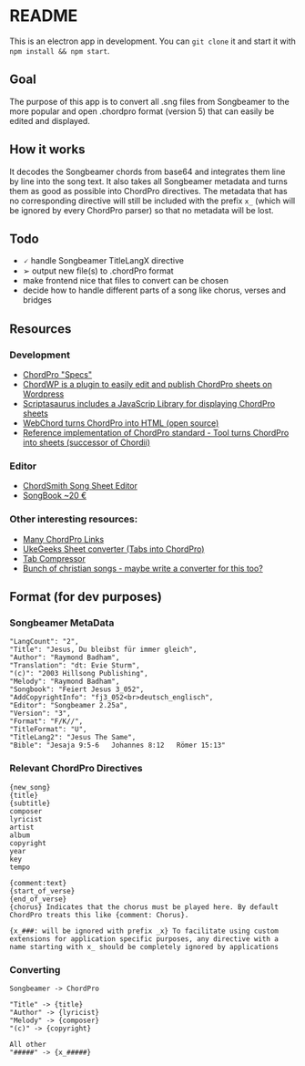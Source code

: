 # README

This is an electron app in development. You can `git clone` it and start it with `npm install && npm start`.

## Goal
The purpose of this app is to convert all .sng files from Songbeamer to the more popular and open .chordpro format (version 5) that can easily be edited and displayed.

## How it works

It decodes the Songbeamer chords from base64 and integrates them line by line into the song text. It also takes all Songbeamer metadata and turns them as good as possible into ChordPro directives. The metadata that has no corresponding directive will still be included with the prefix `x_` (which will be ignored by every ChordPro parser) so that no metadata will be lost.

## Todo
* &#128504; handle Songbeamer TitleLangX directive
* &#10146; output new file(s) to .chordPro format
* make frontend nice that files to convert can be chosen
* decide how to handle different parts of a song like chorus, verses and bridges

## Resources

### Development
* [ChordPro "Specs"](http://www.chordpro.org/chordpro/v50.html)
* [ChordWP is a plugin to easily edit and publish ChordPro sheets on Wordpress](https://wordpress.org/plugins/chordwp/)
* [Scriptasaurus includes a JavaScrip Library for displaying ChordPro sheets](https://github.com/buzcarter/UkeGeeks)
* [WebChord turns ChordPro into HTML (open source)](http://webchord.sourceforge.net/)
* [Reference implementation of ChordPro standard - Tool turns ChordPro into sheets (successor of Chordii)](https://github.com/sciurius/chordpro)

### Editor
* [ChordSmith Song Sheet Editor](http://www.statistics101.net/chordsmith/)
* [SongBook ~20 €](http://linkesoft.de/songbook/order.html)

### Other interesting resources:
* [Many ChordPro Links](http://www.gfapps.com/support/chordprolinks/)
* [UkeGeeks Sheet converter (Tabs into ChordPro)](http://www.ukeskywalker.com/Tools)
* [Tab Compressor](http://www.ukeskywalker.com/Tools)
* [Bunch of christian songs - maybe write a converter for this too?](http://www.gospelmusic.org.uk/)

## Format (for dev purposes)

### Songbeamer MetaData

    "LangCount": "2",
    "Title": "Jesus, Du bleibst für immer gleich",
    "Author": "Raymond Badham",
    "Translation": "dt: Evie Sturm",
    "(c)": "2003 Hillsong Publishing",
    "Melody": "Raymond Badham",
    "Songbook": "Feiert Jesus 3_052",
    "AddCopyrightInfo": "fj3_052<br>deutsch_englisch",
    "Editor": "Songbeamer 2.25a",
    "Version": "3",
    "Format": "F/K//",
    "TitleFormat": "U",
    "TitleLang2": "Jesus The Same",
    "Bible": "Jesaja 9:5-6   Johannes 8:12   Römer 15:13"

### Relevant ChordPro Directives

    {new_song}
    {title}
    {subtitle}
    composer
    lyricist
    artist
    album
    copyright
    year
    key
    tempo

    {comment:text} 
    {start_of_verse} 
    {end_of_verse}
    {chorus} Indicates that the chorus must be played here. By default ChordPro treats this like {comment: Chorus}.

    {x_###: will be ignored with prefix _x} To facilitate using custom extensions for application specific purposes, any directive with a name starting with x_ should be completely ignored by applications 

### Converting

    Songbeamer -> ChordPro

    "Title" -> {title}
    "Author" -> {lyricist}
    "Melody" -> {composer}
    "(c)" -> {copyright}

    All other
    "#####" -> {x_#####}